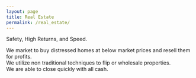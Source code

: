 ```yaml
---
layout: page
title: Real Estate
permalink: /real_estate/
---
```


Safety, High Returns, and Speed.

We market to buy distressed homes at below market prices and resell them for profits.   
We utilize non traditional techniques to flip or wholesale properties.  
We are able to close quickly with all cash.  
